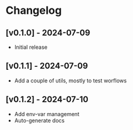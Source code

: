 # Changelog

## [v0.1.0] - 2024-07-09
- Initial release

## [v0.1.1] - 2024-07-09
- Add a couple of utils, mostly to test worflows

## [v0.1.2] - 2024-07-10
- Add env-var management
- Auto-generate docs
